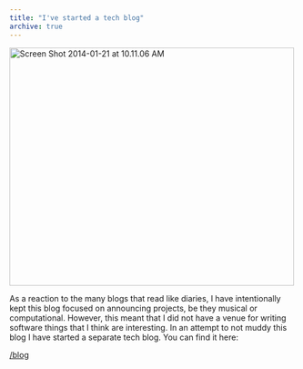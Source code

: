 ```yaml
---
title: "I've started a tech blog"
archive: true
---
```


<img class="aligncenter size-large wp-image-1554" alt="Screen Shot 2014-01-21 at 10.11.06 AM" src="/uploads/2014/01/Screen-Shot-2014-01-21-at-10.11.06-AM-500x418.png" width="500" height="418" />

As a reaction to the many blogs that read like diaries, I have intentionally kept this blog focused on announcing projects, be they musical or computational. However, this meant that I did not have a venue for writing software things that I think are interesting. In an attempt to not muddy this blog I have started a separate tech blog. You can find it here:

[/blog](/blog)

